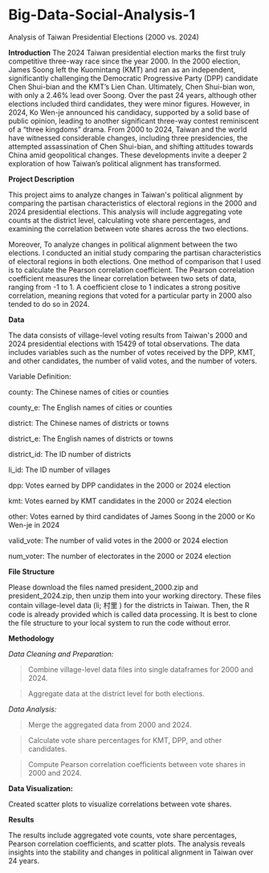 # Big-Data-Social-Analysis-1

Analysis of Taiwan Presidential Elections (2000 vs. 2024)

****Introduction****
The 2024 Taiwan presidential election marks the first truly competitive three-way race since the year 2000. In the 2000 election, James Soong left the Kuomintang (KMT) and ran as an independent, significantly challenging the Democratic Progressive Party (DPP) candidate Chen Shui-bian and the KMT’s Lien Chan. Ultimately, Chen Shui-bian won, with only a 2.46% lead over Soong. Over the past 24 years, although other elections included third candidates, they were minor figures. However, in 2024, Ko Wen-je announced his candidacy, supported by a solid base of public opinion, leading to another significant three-way contest reminiscent of a “three kingdoms” drama. From 2000 to 2024, Taiwan and the world have witnessed considerable changes, including three presidencies, the attempted assassination of Chen Shui-bian, and shifting attitudes towards China amid geopolitical changes. These developments invite a deeper 2
exploration of how Taiwan’s political alignment has transformed.

****Project Description****

This project aims to analyze changes in Taiwan's political alignment by comparing the partisan characteristics of electoral regions in the 2000 and 2024 presidential elections. This analysis will include aggregating vote counts at the district level, calculating vote share percentages, and examining the correlation between vote shares across the two elections.

Moreover, To analyze changes in political alignment between the two elections. I conducted an initial study comparing the partisan characteristics of electoral regions in both elections. One method of comparison that I used is to calculate the Pearson correlation coefficient. The Pearson correlation coefficient measures the linear correlation between two sets of data, ranging from -1 to 1. A coefficient close to 1 indicates a strong positive correlation, meaning regions that voted for a particular party in 2000 also tended to do so in 2024.

****Data****

The data consists of village-level voting results from Taiwan's 2000 and 2024 presidential elections with 15429 of total observations. The data includes variables such as the number of votes received by the DPP, KMT, and other candidates, the number of valid votes, and the number of voters.

Variable Definition:

county: The Chinese names of cities or counties

county_e: The English names of cities or counties 

district: The Chinese names of districts or towns

district_e: The English names of districts or towns

district_id: The ID number of districts

li_id: The ID number of villages

dpp: Votes earned by DPP candidates in the 2000 or 2024 election

kmt: Votes earned by KMT candidates in the 2000 or 2024 election

other:  Votes earned by third candidates of James Soong in the 2000 or Ko Wen-je in 2024

valid_vote: The number of valid votes in the 2000 or 2024 election

num_voter: The number of electorates in the 2000 or 2024 election

****File Structure****

Please download the files named president_2000.zip and president_2024.zip, then unzip them into your working directory. These files contain village-level data (li; 村里 ) for the districts in Taiwan. Then, the R code is already provided which is called data processing. It is best to clone the file structure to your local system to run the code without error.

****Methodology****

_Data Cleaning and Preparation:_

> Combine village-level data files into single dataframes for 2000 and 2024.

> Aggregate data at the district level for both elections.


_Data Analysis:_

> Merge the aggregated data from 2000 and 2024.

> Calculate vote share percentages for KMT, DPP, and other candidates.

> Compute Pearson correlation coefficients between vote shares in 2000 and 2024.


****Data Visualization:****

Created scatter plots to visualize correlations between vote shares.

****Results****

The results include aggregated vote counts, vote share percentages, Pearson correlation coefficients, and scatter plots. The analysis reveals insights into the stability and changes in political alignment in Taiwan over 24 years.




